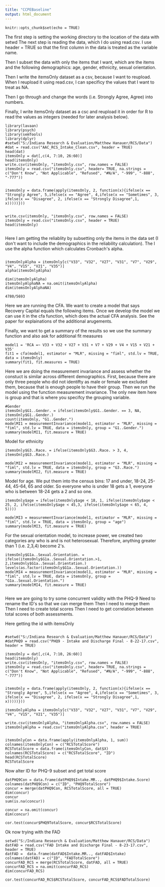 ```yaml
---
title: "CCPEBaseline"
output: html_document
---
```


```{r setup, include=FALSE}
knitr::opts_chunk$set(echo = TRUE)
```
The first step is setting the working directory to the location of the data with setwd
The next step is reading the data, which I do using read.csv.  I use header = TRUE so that the first column in the data is treated as the variable name.

Then I subset the data with only the items that I want, which are the items and the following demographics: age, gender, ethnicity, sexual orientation.

Then I write the itemsOnly dataset as a csv, because I want to reupload.  When I reupload it using read.csv, I can specificy the values that I want to treat as NA. 

Then I go through and change the words (i.e. Strongly Agree, Agree) into numbers.

Finally, I write itemsOnly dataset as a csc and reupload it in order for R to read the values as integers (needed for later analysis below).
```{r}
library(lavaan)
library(psych)
library(semTools)
library(dplyr)
#setwd("S:/Indiana Research & Evaluation/Matthew Hanauer/RCS/Data")
#dat = read.csv("AAC_RCS_Intake_Clean.csv", header = TRUE)
head(dat)
itemsOnly = dat[,c(4, 7:10, 26:60)]
head(itemsOnly)
write.csv(itemsOnly, "itemsOnly.csv", row.names = FALSE)
itemsOnly = read.csv("itemsOnly.csv", header= TRUE, na.strings = c("Don't Know", "Not Applicable", "Refused", "#N/A", "-999", "-888", "-777"))


itemsOnly = data.frame(apply(itemsOnly, 2, function(x){ifelse(x == "Strongly Agree", 5,ifelse(x == "Agree", 4,ifelse(x == "Sometimes", 3, ifelse(x == "Disagree", 2, ifelse(x == "Strongly Disagree",1, x)))))}))


write.csv(itemsOnly, "itemsOnly.csv", row.names = FALSE)
itemsOnly = read.csv("itemsOnly.csv", header = TRUE)
head(itemsOnly)


```
Here I am getting the reliablity by subsetting only the items in the data set (I don't want to include the demographics in the reliability calculation).  The I use the alpha function which calculates Cronbach's alpha.    
```{r}

itemsOnlyAlpha = itemsOnly[c("V33", "V32", "V27", "V31", "V7", "V29", "V4", "V15", "V21", "V35")]
alpha(itemsOnlyAlpha)

dim(itemsOnlyAlpha)
itemsOnlyAlphaNA = na.omit(itemsOnlyAlpha)
dim(itemsOnlyAlphaNA)

4780/5693
```

Here we are running the CFA.  We want to create a model that says Recovery Capital equals the following items.  Once we develop the model we can use it in the cfa function, which does the actual CFA analysis.  See the paper for explainations of the additional arugements.

Finally, we want to get a summary of the results so we use the summary function and also ask for additional fit measures
```{r}
model1 = 'RCA =~ V33 + V32 + V27 + V31 + V7 + V29 + V4 + V15 + V21 + V35'
fit1 = cfa(model1, estimator = "MLR", missing = "fiml", std.lv = TRUE, data = itemsOnly)
summary(fit1, fit.measures = TRUE)
```
Here we are doing the measurement invariance and assess whether the constuct is similar across different demographics.  First, because there are only three people who did not identifty as male or female we excluded them, because that is enough people to have their group.  Then we run the model using the function measurement invariance.  The only new item here is group and that is where you specifcy the grouping variable.
```{r}
#Gender
itemsOnly$G1..Gender. = ifelse(itemsOnly$G1..Gender. == 3, NA, itemsOnly$G1..Gender.)
count(itemsOnly, "G1..Gender.")
modelMI1 = measurementInvariance(model1, estimator = "MLR", missing = "fiml", std.lv = TRUE, data = itemsOnly, group = "G1..Gender.")
summary(modelMI1, fit.measure = TRUE)

```
Model for ethnicity
```{r}
itemsOnly$G3..Race. = ifelse(itemsOnly$G3..Race. > 3, 4, itemsOnly$G3..Race.)

modelMI2 = measurementInvariance(model1, estimator = "MLR", missing = "fiml", std.lv = TRUE, data = itemsOnly, group = "G3..Race.")
summary(modelMI2, fit.measure = TRUE)

```
Model for age.  We put them into the census bins: 17 and under, 18-24, 25-44, 45-64, 65 and older.  So everyone who is under 18 gets a 1, everyone who is between 18-24 gets a 2 and so one.
```{r}
itemsOnly$age = ifelse(itemsOnly$age < 18, 1, ifelse(itemsOnly$age < 25, 2, ifelse(itemsOnly$age < 45,3, ifelse(itemsOnly$age < 65, 4, 5))))

modelMI3 = measurementInvariance(model1, estimator = "MLR", missing = "fiml", std.lv = TRUE, data = itemsOnly, group = "age")
summary(modelMI3, fit.measure = TRUE)

```
For the sexual orientation model, to increase power, we created two categories any who is and is not heterosexual.  Therefore, anything greater than 1 (i.e. 2,3,4) become 2's.
```{r}
itemsOnly$G1a..Sexual.Orientation. = ifelse(itemsOnly$G1a..Sexual.Orientation.>1, 2,itemsOnly$G1a..Sexual.Orientation.)
levels(as.factor(itemsOnly$G1a..Sexual.Orientation.))
modelMI4 = measurementInvariance(model1, estimator = "MLR", missing = "fiml", std.lv = TRUE, data = itemsOnly, group = "G1a..Sexual.Orientation.")
summary(modelMI4, fit.measure = TRUE)


```
Here we are going to try some concurrent validity with the PHQ-9
Need to rename the ID's so that we can merge them
Then I need to merge them
Then I need to create total scores
Then I need to get correlation between total scores of both assessments.

Here getting the id with itemsOnly
```{r}

#setwd("S:/Indiana Research & Evaluation/Matthew Hanauer/RCS/Data")
#datPHQ9 = read.csv("PHQ9 - Intake and Discharge Final - 8-22-17.csv", header = TRUE)

itemsOnly = dat[,c(4, 7:10, 26:60)]
head(itemsOnly)
write.csv(itemsOnly, "itemsOnly.csv", row.names = FALSE)
itemsOnly = read.csv("itemsOnly.csv", header= TRUE, na.strings = c("Don't Know", "Not Applicable", "Refused", "#N/A", "-999", "-888", "-777"))


itemsOnly = data.frame(apply(itemsOnly, 2, function(x){ifelse(x == "Strongly Agree", 5,ifelse(x == "Agree", 4,ifelse(x == "Sometimes", 3, ifelse(x == "Disagree", 2, ifelse(x == "Strongly Disagree",1, x)))))}))

itemsOnlyAlpha = itemsOnly[c("V33", "V32", "V27", "V31", "V7", "V29", "V4", "V15", "V21", "V35")]

write.csv(itemsOnlyAlpha, "itemsOnlyAlpha.csv", row.names = FALSE)
itemsOnlyAlpha = read.csv("itemsOnlyAlpha.csv", header = TRUE)


itemsOnlyCon = data.frame(apply(itemsOnlyAlpha, 1, sum))
colnames(itemsOnlyCon) = c("RCSTotalScore")
RCSTotalScore = data.frame(itemsOnlyCon, dat$X)
colnames(RCSTotalScore) = c("RCSTotalScore", "ID")
head(RCSTotalScore)
RCSTotalScore
```
Now alter ID for PHQ-9 subset and get total score
```{r}
datPHQ9Con = data.frame(datPHQ9$Intake.MR.., datPHQ9$Intake.Score)
colnames(datPHQ9Con) = c("ID", "PHQ9TotalScore")
concur = merge(datPHQ9Con, RCSTotalScore, all = TRUE)
dim(concur)
concur
sum(is.na(concur))

concur = na.omit(concur)
dim(concur)

cor.test(concur$PHQ9TotalScore, concur$RCSTotalScore)
```
Ok now trying with the FAD
```{r}
setwd("S:/Indiana Research & Evaluation/Matthew Hanauer/RCS/Data")
datFAD = read.csv("FAD Intake and Discharge Final - 8-23-17.csv", header = TRUE)
datFAD =  data.frame(datFAD$Intake.MR.., datFAD$Intake)
colnames(datFAD) = c("ID", "FADTotalScore")
concurFAD_RCS = merge(RCSTotalScore, datFAD, all = TRUE)
concurFAD_RCS = na.omit(concurFAD_RCS)
dim(concurFAD_RCS)

cor.test(concurFAD_RCS$RCSTotalScore, concurFAD_RCS$FADTotalScore)
```



